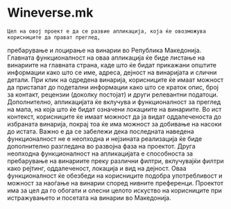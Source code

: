 # Wineverse.mk
	
	
	Цел на овој проект е да се развие апликација, која ќе овозможува корисниците да прават преглед,
пребарување и лоцирање на винарии во Република Македонија.
Главната функционалност на оваа апликација ќе биде листање на винариите на главната страна, каде што
ќе бидат прикажани општите информации како што се име, адреса, дејност на винаријата и слични детали.
При клик на одредена винарија, корисниците ќе имаат можност да пристапат до подетални информации како
што се краток опис, број за контакт, рецензии (доколку постојат) и други релевантни податоци.
Дополнително, апликацијата ќе вклучува и функционалност за преглед на мапа, на која што ќе бидат
означени локациите на винариите. Во ист контекст, корисниците ќе имаат можност да ја видат
оддалеченоста до избраната винарија, покрај тоа ќе има можност за добивање на насоки до истата.
Важно е да се забележи дека последната наведена функционалност не е неопходна и нејзината реализација
ќе биде дополнително разгледана во развојна фаза на проектот.
Друга неопходна функционалност на апликацијата е способноста за пребарување на винариите преку
различни филтри, вклучувајќи филтри како рејтинг, оддалеченост, локација и вид на дејност.
Оваа функционалност ќе обезбеди на корисниците подобра употребливост и можност за наоѓање на
винарии според нивните преференци. Проектот има за цел да го обогати и олесни целото искуство
на корисниците при истражувањето и посетата на винарии во Македонија.
